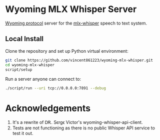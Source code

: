 # Wyoming MLX Whisper Server

[Wyoming protocol](https://github.com/rhasspy/wyoming) server
for the [mlx-whisper](https://pypi.org/project/mlx-whisper) speech to text system.

## Local Install

Clone the repository and set up Python virtual environment:

```sh
git clone https://github.com/vincent861223/wyoming-mlx-whisper.git
cd wyoming-mlx-whisper
script/setup
```

Run a server anyone can connect to:

```sh
./script/run --uri tcp://0.0.0.0:7891 --debug 
```

# Acknowledgements

1. It's a rewrite of ᎠᎡ. Ѕϵrgϵ Ѵictor's wyoming-whisper-api-client.
2. Tests are not functioning as there is no public Whisper API service to test it out.